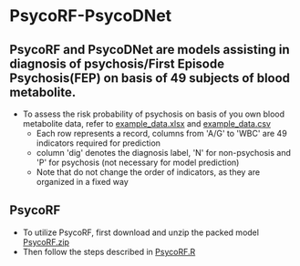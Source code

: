 # PsycoRF-PsycoDNet
PsycoRF and PsycoDNet are models assisting in diagnosis of psychosis/First Episode Psychosis(FEP) on basis of 49 subjects of blood metabolite.
----
* To assess the risk probability of psychosis on basis of you own blood metabolite data, refer to [example_data.xlsx](https://github.com/LiMuxiBADD/PsycoRF-PsycoDNet/blob/main/PsycoRF/example_data.xlsx) and [example_data.csv](https://github.com/LiMuxiBADD/PsycoRF-PsycoDNet/blob/main/PsycoDNet/example_data.csv)
  * Each row represents a record, columns from 'A/G' to 'WBC' are 49 indicators required for prediction
  * column 'dig' denotes the diagnosis label, 'N' for non-psychosis and 'P' for psychosis (not necessary for model prediction) 
  * Note that do not change the order of indicators, as they are organized in a fixed way

PsycoRF
----
* To utilize PsycoRF, first download and unzip the packed model [PsycoRF.zip](https://github.com/LiMuxiBADD/PsycoRF-PsycoDNet/blob/main/PsycoRF/PsycoRF.zip)
* Then follow the steps described in [PsycoRF.R](https://github.com/LiMuxiBADD/PsycoRF-PsycoDNet/blob/main/PsycoRF/PsycoRF.R)

